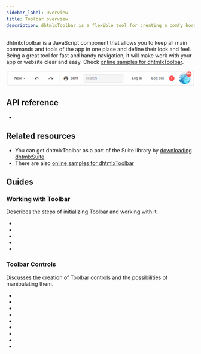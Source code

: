 ```yaml
---
sidebar_label: Overview
title: Toolbar overview
description: dhtmlxToolbar is a flexible tool for creating a comfy horizontal navigation bar. Advanced API allows you to easily adjust the structure of the component by combining and customizing diverse types of its controls.
---          
```


dhtmlxToolbar is a JavaScript component that allows you to keep all main commands and tools of the app in one place and define their look and feel.
Being a great tool for fast and handy navigation, it will make work with your app or website clear and easy. Check [online samples for dhtmlxToolbar](https://docs.dhtmlx.com/suite/samples/toolbar/).


![](../assets/toolbar/toolbar_front.png)


## API reference

- [](toolbar/api/api_overview.md)

## Related resources

- You can get dhtmlxToolbar as a part of the Suite library by [downloading dhtmlxSuite](https://dhtmlx.com/docs/products/dhtmlxSuite/download.shtml)          
- There are also [online samples for dhtmlxToolbar](https://docs.dhtmlx.com/suite/samples/toolbar/)  

## Guides

### Working with Toolbar

Describes the steps of initializing Toolbar and working with it.

- [](toolbar/how_to_start.md)                
- [](toolbar/load_data.md) 
- [](toolbar/common_methods.md)
- [](toolbar/customization.md)
- [](toolbar/handling_events.md)

### Toolbar Controls

Discusses the creation of Toolbar controls and the possibilities of manipulating them.

- [](toolbar/button.md)
- [](toolbar/customhtmlbutton.md)                                                          
- [](toolbar/image_button.md)   
- [](toolbar/input.md) 
- [](toolbar/navitem.md)
- [](toolbar/selectbutton.md) 
- [](toolbar/separator.md) 
- [](toolbar/spacer.md) 
- [](toolbar/title.md)  
